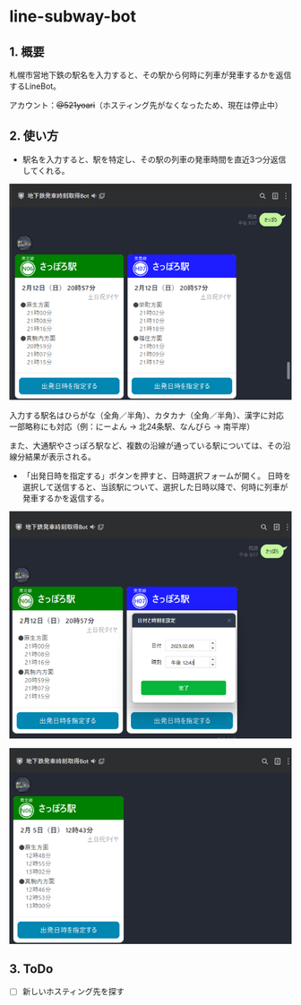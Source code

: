 # line-subway-bot

## 1. 概要

札幌市営地下鉄の駅名を入力すると、その駅から何時に列車が発車するかを返信するLineBot。

アカウント：~~@521yoari~~（ホスティング先がなくなったため、現在は停止中）

## 2. 使い方

- 駅名を入力すると、駅を特定し、その駅の列車の発車時間を直近3つ分返信してくれる。

![イメージ1](./images/image.png)

入力する駅名はひらがな（全角／半角）、カタカナ（全角／半角）、漢字に対応
<br>
一部略称にも対応（例：にーよん → 北24条駅、なんぴら → 南平岸）

また、大通駅やさっぽろ駅など、複数の沿線が通っている駅については、その沿線分結果が表示される。

- 「出発日時を指定する」ボタンを押すと、日時選択フォームが開く。
  日時を選択して送信すると、当該駅について、選択した日時以降で、何時に列車が発車するかを返信する。

![イメージ2](./images/image2.png)

![イメージ3](./images/image3.png)

## 3. ToDo

- [ ] 新しいホスティング先を探す
